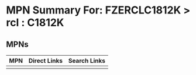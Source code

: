 



# MPN Summary For: FZERCLC1812K > rcl : C1812K

## MPNs
  

|MPN|Direct Links|Search Links|
| :--- | :--- | :--- |
||||
